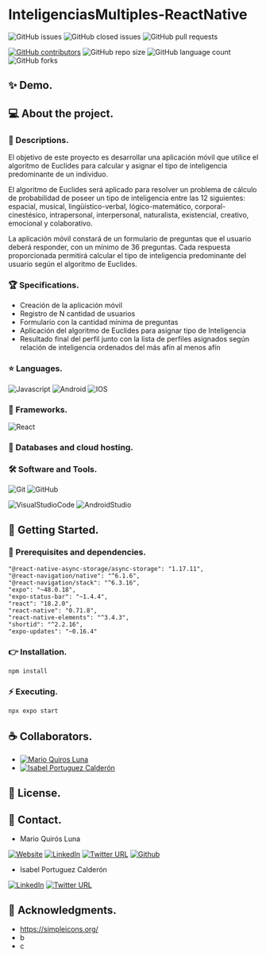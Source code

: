 # InteligenciasMultiples-ReactNative

![GitHub issues](https://img.shields.io/github/issues/MarioQuirosLuna/InteligenciasMultiples-ReactNative)
![GitHub closed issues](https://img.shields.io/github/issues-closed/MarioQuirosLuna/InteligenciasMultiples-ReactNative)
![GitHub pull requests](https://img.shields.io/github/issues-pr/MarioQuirosLuna/InteligenciasMultiples-ReactNative)

[![GitHub contributors](https://img.shields.io/github/contributors/MarioQuirosLuna/InteligenciasMultiples-ReactNative.svg?color=blue)](https://github.com/MarioQuirosLuna/InteligenciasMultiples-ReactNative/network)
![GitHub repo size](https://img.shields.io/github/repo-size/MarioQuirosLuna/InteligenciasMultiples-ReactNative)
![GitHub language count](https://img.shields.io/github/languages/count/MarioQuirosLuna/InteligenciasMultiples-ReactNative)
![GitHub forks](https://img.shields.io/github/forks/MarioQuirosLuna/InteligenciasMultiples-ReactNative)

## ✨ Demo.

## 💻 About the project.

   ### 📜 Descriptions.
   El objetivo de este proyecto es desarrollar una aplicación móvil que utilice el algoritmo de Euclides para calcular y asignar el tipo de inteligencia predominante de un individuo. 
   
   El algoritmo de Euclides será aplicado para resolver un problema de cálculo de probabilidad de poseer un tipo de inteligencia entre las 12 siguientes: espacial, musical, lingüístico-verbal, lógico-matemático, corporal-cinestésico, intrapersonal, interpersonal, naturalista, existencial, creativo, emocional y colaborativo.
   
   La aplicación móvil constará de un formulario de preguntas que el usuario deberá responder, con un mínimo de 36 preguntas. Cada respuesta proporcionada permitirá calcular el tipo de inteligencia predominante del usuario según el algoritmo de Euclides.
   
   ### 🏆 Specifications.
   
   - Creación de la aplicación móvil
   - Registro de N cantidad de usuarios
   - Formulario con la cantidad mínima de preguntas
   - Aplicación del algoritmo de Euclides para asignar tipo de Inteligencia
   - Resultado final del perfil junto con la lista de perfiles asignados según relación de inteligencia ordenados del más afín al menos afín

   ### ⭐ Languages.
   
  ![Javascript](https://custom-icon-badges.herokuapp.com/badge/-JavaScript-%23F7DF1E?style=flat&logo=javascript&logoColor=white&labelColor=111)
  ![Android](https://custom-icon-badges.herokuapp.com/badge/-Android-%233DDC84?style=flat&logo=Android&logoColor=white&labelColor=111)
  ![IOS](https://custom-icon-badges.herokuapp.com/badge/-IOS-%23007aff?style=flat&logo=IOS&logoColor=white&labelColor=111)

   ### 🎨 Frameworks.
   
  ![React](https://custom-icon-badges.herokuapp.com/badge/-ReactNative-%2361DAFB?style=flat&logo=react&logoColor=white&labelColor=111)
   
   ### 💾 Databases and cloud hosting.
   
  
   ### 🛠️ Software and Tools.
   
  ![Git](https://custom-icon-badges.herokuapp.com/badge/-Git-%23F05032?style=flat&logo=git&logoColor=white&labelColor=111)
  ![GitHub](https://custom-icon-badges.herokuapp.com/badge/-GitHub-%23181717?style=flat&logo=github&logoColor=white&labelColor=111)
  
  ![VisualStudioCode](https://custom-icon-badges.herokuapp.com/badge/-VisualStudioCode-%23007ACC?style=flat&logo=VisualStudioCode&logoColor=white&labelColor=111)
  ![AndroidStudio](https://custom-icon-badges.herokuapp.com/badge/-AndroidStudio-%233DDC84?style=flat&logo=AndroidStudio&logoColor=white&labelColor=111)
  

## 🚀 Getting Started.

   ### 📌 Prerequisites and dependencies.
   
    "@react-native-async-storage/async-storage": "1.17.11",
    "@react-navigation/native": "^6.1.6",
    "@react-navigation/stack": "^6.3.16",
    "expo": "~48.0.18",
    "expo-status-bar": "~1.4.4",
    "react": "18.2.0",
    "react-native": "0.71.8",
    "react-native-elements": "^3.4.3",
    "shortid": "^2.2.16",
    "expo-updates": "~0.16.4"

   ### 👉 Installation.
   
   
    npm install
    
   ### ⚡ Executing.
   
    npx expo start

## ☕ Collaborators.

* [![Mario Quiros Luna](https://custom-icon-badges.herokuapp.com/badge/-Mario%20Quirós%20Luna-%23181717?style=flat&logo=github&logoColor=white&labelColor=111)](https://github.com/MarioQuirosLuna)
* [![Isabel Portuguez Calderón](https://custom-icon-badges.herokuapp.com/badge/-Isabel%20Portuguez%20Calderón-%23181717?style=flat&logo=github&logoColor=white&labelColor=111)](https://github.com/IsaPortuguez)

## 📝 License.

## 💬 Contact.

* Mario Quirós Luna

[![Website](https://img.shields.io/website?label=Portfolio&up_color=%231E0A46&up_message=Mario%20Quiros%20Luna%20Dev&url=https%3A%2F%2Fmarioql-dev.vercel.app%2F)](https://marioql-dev.vercel.app/)
[![LinkedIn](https://custom-icon-badges.herokuapp.com/badge/-LinkedIn%20Mario%20Quirós%20Luna-%230A66C2?style=flat&logo=LinkedIn&logoColor=white&labelColor=111)](https://www.linkedin.com/in/mario-quir%C3%B3s-luna-dev-b99050206/)
[![Twitter URL](https://img.shields.io/twitter/url?label=Twitter%20%40MarioQuirosL&style=social&url=https%3A%2F%2Ftwitter.com%2FMarioQuirosL)](https://twitter.com/MarioQuirosL)
[![Github](https://img.shields.io/github/followers/MarioQuirosLuna?label=Github&style=social)](https://github.com/MarioQuirosLuna)

* Isabel Portuguez Calderón

[![LinkedIn](https://custom-icon-badges.herokuapp.com/badge/-LinkedIn%20Isabel%20Portuguez%20Calderón-%230A66C2?style=flat&logo=LinkedIn&logoColor=white&labelColor=111)](https://www.linkedin.com/in/isabel-portuguez-calderón-142b4b229)
[![Twitter URL](https://img.shields.io/twitter/url?label=Twitter%20%40IsaPortuguezC&style=social&url=https%3A%2F%2Ftwitter.com%2FIsaPortuguezC)](https://twitter.com/IsaPortuguezC)


## 💜 Acknowledgments.
   - https://simpleicons.org/
   - b
   - c
